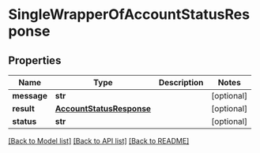 # SingleWrapperOfAccountStatusResponse

## Properties
Name | Type | Description | Notes
------------ | ------------- | ------------- | -------------
**message** | **str** |  | [optional] 
**result** | [**AccountStatusResponse**](AccountStatusResponse.md) |  | [optional] 
**status** | **str** |  | [optional] 

[[Back to Model list]](../README.md#documentation-for-models) [[Back to API list]](../README.md#documentation-for-api-endpoints) [[Back to README]](../README.md)

